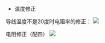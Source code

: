 - 温度修正

导线温度不是20度时电阻率的修正：
![](https://ddns.smpi.top:10000/md_attachments/Pasted%20image%2020211128123654.png)

电阻修正（配四）
![](https://ddns.smpi.top:10000/md_attachments/Pasted%20image%2020220105233613.png)